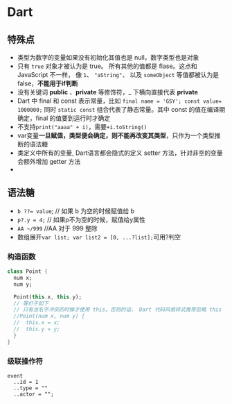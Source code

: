 # Dart

## 特殊点

- 类型为数字的变量如果没有初始化其值也是 null，数字类型也是对象
- 只有 `true` 对象才被认为是 true。 所有其他的值都是 flase。这点和 JavaScript 不一样， 像 `1`、 `"aString"`、 以及 `someObject` 等值都被认为是 false，**不能用于if判断**
- 没有关键词 **public** 、**private** 等修饰符，_ 下横向直接代表 **private**
- Dart 中 final 和 const 表示常量，比如 `final name = 'GSY'; const value= 1000000;` 同时 `static const` 组合代表了静态常量。其中 const 的值在编译期确定，final 的值要到运行时才确定
- 不支持`print("aaaa" + i)`，需要`+i.toString()`
- var变量**一旦赋值，类型便会确定，则不能再改变其类型**，只作为一个类型推断的语法糖
- 类定义中所有的变量, Dart语言都会隐式的定义 setter 方法，针对非空的变量会额外增加 getter 方法
- 


## 语法糖

- `b ??= value`; // 如果 b 为空的时候赋值给 b
- `p?.y = 4;` // 如果p不为空的时候，赋值给y属性
- `AA ~/999` //AA 对于 999 整除
- 数组展开`var list; var list2 = [0, ...?list];`可用?判空

### 构造函数

```dart
class Point {
  num x;
  num y;

  Point(this.x, this.y);
  // 等价于如下
  // 只有当名字冲突的时候才使用 this。否则的话， Dart 代码风格样式推荐忽略 this
  //Point(num x, num y) {
  //  this.x = x;
  //  this.y = y;
  }
}
```

### 级联操作符

```
event
  ..id = 1
  ..type = ""
  ..actor = "";
```

